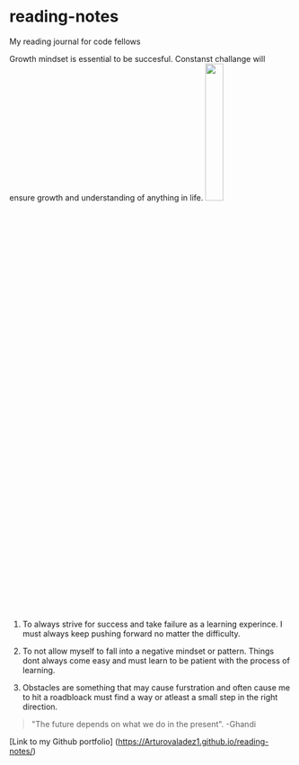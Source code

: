 # reading-notes
My reading journal for code fellows

Growth mindset is essential to be succesful. Constanst challange will ensure growth and understanding of anything in life.
<img src="https://uta.pressbooks.pub/app/uploads/sites/56/2019/07/ps-ideal-1024x1019.png" width=25% height=25%>

1. To always strive for success and take failure as a learning experince. I must always keep pushing forward no matter the difficulty.

2. To not allow myself to fall into a negative mindset or pattern. Things dont always come easy and must learn to be patient with the process of learning.

3. Obstacles are something that may cause furstration and often cause me to hit a roadbloack must find a way or atleast a small step in the right direction.

> "The future depends on what we do in the present".
> -Ghandi

[Link to my Github portfolio] (https://Arturovaladez1.github.io/reading-notes/)
